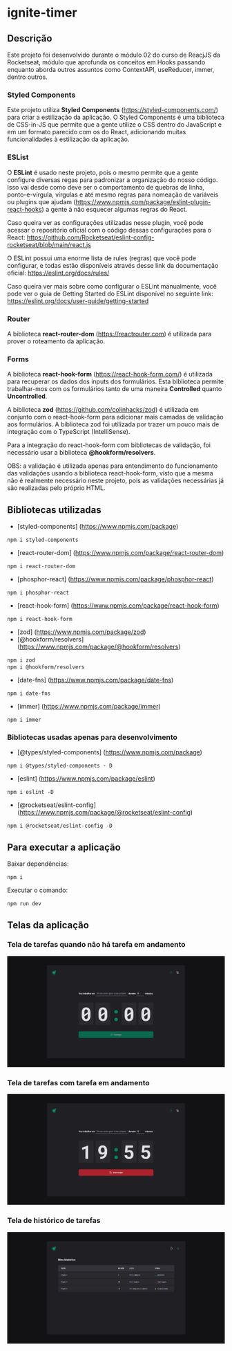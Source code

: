 # ignite-timer

## Descrição

Este projeto foi desenvolvido durante o módulo 02 do curso de ReacjJS da Rocketseat, módulo que aprofunda os conceitos em Hooks passando enquanto aborda outros assuntos como ContextAPI, useReducer, immer, dentro outros.

### Styled Components

Este projeto utiliza **Styled Components** (https://styled-components.com/) para criar a estilização da aplicação. O Styled Components é uma biblioteca de CSS-in-JS que permite que a gente utilize o CSS dentro do JavaScript e em um formato parecido com os do React, adicionando muitas funcionalidades à estilização da aplicação.

### ESList

O **ESLint** é usado neste projeto, pois o mesmo permite que a gente configure diversas regas para padronizar a organização do nosso código. Isso vai desde como deve ser o comportamento de quebras de linha, ponto-e-vírgula, vírgulas e até mesmo regras para nomeação de variáveis ou
plugins que ajudam (https://www.npmjs.com/package/eslint-plugin-react-hooks) a gente à não esquecer algumas regras do React.

Caso queira ver as configurações utilizadas nesse plugin, você pode acessar o repositório oficial com o código dessas configurações para o React: https://github.com/Rocketseat/eslint-config-rocketseat/blob/main/react.js

O ESLint possui uma enorme lista de rules (regras) que você pode configurar, e todas estão disponíveis através desse link da documentação oficial: https://eslint.org/docs/rules/

Caso queira ver mais sobre como configurar o ESLint manualmente, você pode ver o guia de Getting Started do ESLint disponível no seguinte link: https://eslint.org/docs/user-guide/getting-started

### Router

A biblioteca **react-router-dom** (https://reactrouter.com) é utilizada para prover o roteamento da aplicação.

### Forms

A biblioteca **react-hook-form** (https://react-hook-form.com/) é utilizada para recuperar os dados dos inputs dos formulários. Esta biblioteca permite trabalhar-mos com os formulários tanto de uma maneira **Controlled** quanto **Uncontrolled**.

A biblioteca **zod** (https://github.com/colinhacks/zod) é utilizada em conjunto com o react-hook-form para adicionar mais camadas de validação aos formulários. A biblioteca zod foi utilizada por trazer um pouco mais de integração com o TypeScript (IntelliSense).

Para a integração do react-hook-form com bibliotecas de validação, foi necessário usar a biblioteca **@hookform/resolvers**.

OBS: a validação é utilizada apenas para entendimento do funcionamento das validações usando a biblioteca react-hook-form, visto que a mesma não é realmente necessário neste projeto, pois as validações necessárias já são realizadas pelo próprio HTML.

## Bibliotecas utilizadas

- [styled-components] (https://www.npmjs.com/package)

```shell
npm i styled-components
```

- [react-router-dom] (https://www.npmjs.com/package/react-router-dom)

```shell
npm i react-router-dom
```

- [phosphor-react] (https://www.npmjs.com/package/phosphor-react)

```shell
npm i phosphor-react
```

- [react-hook-form] (https://www.npmjs.com/package/react-hook-form)

```shell
npm i react-hook-form
```

- [zod] (https://www.npmjs.com/package/zod)
- [@hookform/resolvers] (https://www.npmjs.com/package/@hookform/resolvers)

```shell
npm i zod
npm i @hookform/resolvers
```

- [date-fns] (https://www.npmjs.com/package/date-fns)

```shell
npm i date-fns
```

- [immer] (https://www.npmjs.com/package/immer)

```shell
npm i immer
```

### Bibliotecas usadas apenas para desenvolvimento

- [@types/styled-components] (https://www.npmjs.com/package)

```shell
npm i @types/styled-components - D
```

- [eslint] (https://www.npmjs.com/package/eslint)

```shell
npm i eslint -D
```

- [@rocketseat/eslint-config] (https://www.npmjs.com/package/@rocketseat/eslint-config)

```shell
npm i @rocketseat/eslint-config -D
```

## Para executar a aplicação

Baixar dependências:

```shell
npm i
```

Executar o comando:

```shell
npm run dev
```

## Telas da aplicação

### Tela de tarefas quando não há tarefa em andamento

![alt text](prints/tasks_screen_without_content.png)

### Tela de tarefas com tarefa em andamento

![alt text](prints/tasks_screen_with_content.png)

### Tela de histórico de tarefas

![alt text](prints/history_screen.png)
